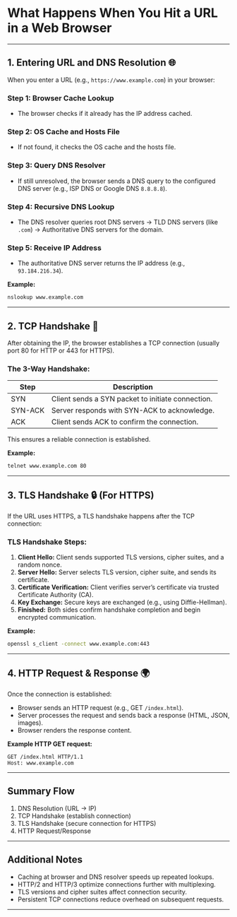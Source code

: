 # What Happens When You Hit a URL in a Web Browser

---

## 1. Entering URL and DNS Resolution 🌐

When you enter a URL (e.g., `https://www.example.com`) in your browser:

### Step 1: Browser Cache Lookup
- The browser checks if it already has the IP address cached.

### Step 2: OS Cache and Hosts File
- If not found, it checks the OS cache and the hosts file.

### Step 3: Query DNS Resolver
- If still unresolved, the browser sends a DNS query to the configured DNS server (e.g., ISP DNS or Google DNS `8.8.8.8`).

### Step 4: Recursive DNS Lookup
- The DNS resolver queries root DNS servers → TLD DNS servers (like `.com`) → Authoritative DNS servers for the domain.

### Step 5: Receive IP Address
- The authoritative DNS server returns the IP address (e.g., `93.184.216.34`).

**Example:**

```bash
nslookup www.example.com
```

---

## 2. TCP Handshake 🤝

After obtaining the IP, the browser establishes a TCP connection (usually port 80 for HTTP or 443 for HTTPS).

### The 3-Way Handshake:

| Step  | Description                                    |
|--------|------------------------------------------------|
| SYN    | Client sends a SYN packet to initiate connection. |
| SYN-ACK| Server responds with SYN-ACK to acknowledge.    |
| ACK    | Client sends ACK to confirm the connection.      |

This ensures a reliable connection is established.

**Example:**

```bash
telnet www.example.com 80
```

---

## 3. TLS Handshake 🔒 (For HTTPS)

If the URL uses HTTPS, a TLS handshake happens after the TCP connection:

### TLS Handshake Steps:

1. **Client Hello:** Client sends supported TLS versions, cipher suites, and a random nonce.
2. **Server Hello:** Server selects TLS version, cipher suite, and sends its certificate.
3. **Certificate Verification:** Client verifies server’s certificate via trusted Certificate Authority (CA).
4. **Key Exchange:** Secure keys are exchanged (e.g., using Diffie-Hellman).
5. **Finished:** Both sides confirm handshake completion and begin encrypted communication.

**Example:**

```bash
openssl s_client -connect www.example.com:443
```

---

## 4. HTTP Request & Response 🌍

Once the connection is established:

- Browser sends an HTTP request (e.g., GET `/index.html`).
- Server processes the request and sends back a response (HTML, JSON, images).
- Browser renders the response content.

**Example HTTP GET request:**

```
GET /index.html HTTP/1.1
Host: www.example.com
```

---

## Summary Flow

1. DNS Resolution (URL → IP)
2. TCP Handshake (establish connection)
3. TLS Handshake (secure connection for HTTPS)
4. HTTP Request/Response

---

## Additional Notes

- Caching at browser and DNS resolver speeds up repeated lookups.
- HTTP/2 and HTTP/3 optimize connections further with multiplexing.
- TLS versions and cipher suites affect connection security.
- Persistent TCP connections reduce overhead on subsequent requests.

---

